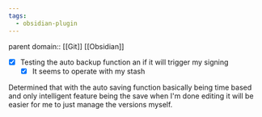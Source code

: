 ```yaml
---
tags:
  - obsidian-plugin
---
```

parent domain:: [[Git]] [[Obsidian]] 

- [x] Testing the auto backup function an if it will trigger my signing
	- [x] It seems to operate with my stash

Determined that with the auto saving function basically being time based and only intelligent feature being the save when I'm done editing it will be easier for me to just manage the versions myself.